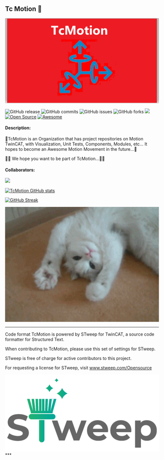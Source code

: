 ## Tc Motion 👋

<div id="header" align="center">
  <img src="https://github.com/TcMotion/.github/blob/main/assets/TcMotion_Logo.jpg" width="800"/>
</div>

![GitHub release](https://img.shields.io/github/v/release/TcMotion/Component_Motion_OOP_Axis?include_prereleases)
![GitHub commits](https://img.shields.io/github/commit-activity/m/TcMotion/Component_Motion_OOP_Axis)
![GitHub issues](https://img.shields.io/github/issues/TcMotion/Component_Motion_OOP_Axis)
![GitHub forks](https://img.shields.io/github/forks/TcMotion/Component_Motion_OOP_Axis?style=social)
<img src="https://komarev.com/ghpvc/?username=TcMotion"/>
[![Open Source](https://badges.frapsoft.com/os/v1/open-source.svg?v=103)](https://opensource.org/)
[![Awesome](https://cdn.rawgit.com/sindresorhus/awesome/d7305f38d29fed78fa85652e3a63e154dd8e8829/media/badge.svg)](https://github.com/sindresorhus/awesome)  
#### Description:
🌈TcMotion is an Organization that has project repositories on Motion TwinCAT, with Visualization, Unit Tests, Components, Modules, etc...
It hopes to become an Awesome Motion Movement in the future...🧙

👩‍💻 We hope you want to be part of TcMotion...🙋‍♀️

#### Collaborators:
<a href = "https://github.com/TcMotion/Component_Motion_OOP_Axis/graphs/contributors">
<img src = "https://contrib.rocks/image?repo=TcMotion/Component_Motion_OOP_Axis" />
</a>

[![TcMotion GitHub stats](https://github-readme-stats.vercel.app/api?username=runtimevic)](https://github.com/anuraghazra/github-readme-stats)

[![GitHub Streak](https://streak-stats.demolab.com/?user=runtimevic)](https://git.io/streak-stats)

<div id="header" align="center">
  <img src="https://github.com/TcMotion/.github/blob/main/assets/giphy.gif" width="800"/>
</div>

***
Code format
TcMotion is powered by STweep for TwinCAT, a source code formatter for Structured Text.

When contributing to TcMotion, please use this set of settings for STweep.

STweep is free of charge for active contributors to this project.

For requesting a license for STweep, visit www.stweep.com/Opensource

<div id="header" align="left">
  <img src="https://github.com/TcMotion/.github/blob/main/assets/STweep.png" width="800"/>
</div>
***